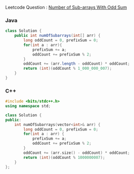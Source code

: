 Leetcode Question : [Number of Sub-arrays With Odd Sum](https://leetcode.com/problems/number-of-sub-arrays-with-odd-sum)

### Java

```java
class Solution {
    public int numOfSubarrays(int[] arr) {
        long oddCount = 0, prefixSum = 0;
        for(int a : arr){
            prefixSum += a;
            oddCount += prefixSum % 2;
        }
        oddCount += (arr.length - oddCount) * oddCount;
        return (int)(oddCount % 1_000_000_007);
    }
}
```

### C++

```cpp
#include <bits/stdc++.h>
using namespace std;

class Solution {
public:
    int numOfSubarrays(vector<int>& arr) {
        long oddCount = 0, prefixSum = 0;
        for(int a : arr) {
            prefixSum += a;
            oddCount += prefixSum % 2;
        }
        oddCount += (arr.size() - oddCount) * oddCount;
        return (int)(oddCount % 1000000007);
    }
};
```
